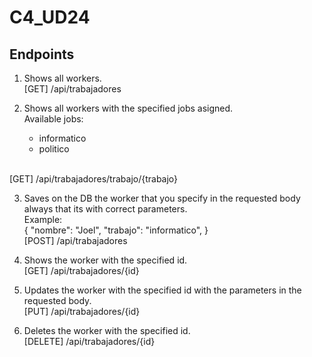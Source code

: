 # C4_UD24

<h2>Endpoints</h2>

1) Shows all workers.<br>
[GET] /api/trabajadores<br>

2) Shows all workers with the specified jobs asigned.<br>
  Available jobs:
    - informatico
    - politico
    <br>
[GET] /api/trabajadores/trabajo/{trabajo}<br>

3) Saves on the DB the worker that you specify in the requested body always that its with correct parameters.<br>
  Example:<br>
    {
        "nombre": "Joel",
        "trabajo": "informatico",
    }
    <br>
[POST] /api/trabajadores<br>

4) Shows the worker with the specified id.<br>
[GET] /api/trabajadores/{id}<br>

5) Updates the worker with the specified id with the parameters in the requested body.<br>
[PUT] /api/trabajadores/{id}<br>

6) Deletes the worker with the specified id.<br>
[DELETE] /api/trabajadores/{id}<br>
